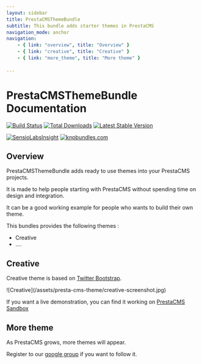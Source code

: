 ```yaml
---
layout: sidebar
title: PrestaCMSThemeBundle
subtitle: This bundle adds starter themes in PrestaCMS
navigation_mode: anchor
navigation:
    - { link: "overview", title: "Overview" }
    - { link: "creative", title: "Creative" }
    - { link: "more_theme", title: "More theme" }

---
```



# PrestaCMSThemeBundle Documentation


[![Build Status](https://secure.travis-ci.org/prestaconcept/PrestaCMSThemeBasicBundle.png)](http://travis-ci.org/prestaconcept/PrestaCMSThemeBasicBundle)
[![Total Downloads](https://poser.pugx.org/presta/cms-theme-basic-bundle/downloads.png)](https://packagist.org/packages/presta/cms-theme-basic-bundle)
[![Latest Stable Version](https://poser.pugx.org/presta/cms-theme-basic-bundle/v/stable.png)](https://packagist.org/packages/presta/cms-theme-basic-bundle)


[![SensioLabsInsight](https://insight.sensiolabs.com/projects/56721a5e-dca2-431f-bd1a-df53eca583d6/big.png)](https://insight.sensiolabs.com/projects/56721a5e-dca2-431f-bd1a-df53eca583d6)
[![knpbundles.com](http://knpbundles.com/prestaconcept/PrestaCMSThemeBasicBundle/badge)](http://knpbundles.com/prestaconcept/PrestaCMSThemeBasicBundle)



## Overview

PrestaCMSThemeBundle adds ready to use themes into your PrestaCMS projects.

It is made to help people starting with PrestaCMS without spending time on design and integration.

It can be a good working example for people who wants to build their own theme.

This bundles provides the following themes :

-   Creative
-   ....


## Creative

Creative theme is based on [Twitter Bootstrap][1].

<p class="center" markdown="1">
![Creative](/assets/presta-cms-theme/creative-screenshot.jpg)
</p>

If you want a live demonstration, you can find it working on [PrestaCMS Sandbox][2]


## More theme

As PrestaCMS grows, more themes will appear.

Register to our [google group][3] if you want to follow it.


[1]: http://getbootstrap.com/2.3.2/
[2]: http://sandbox.prestacms.com
[3]: https://groups.google.com/forum/?hl=fr&fromgroups#!forum/prestacms-devs



